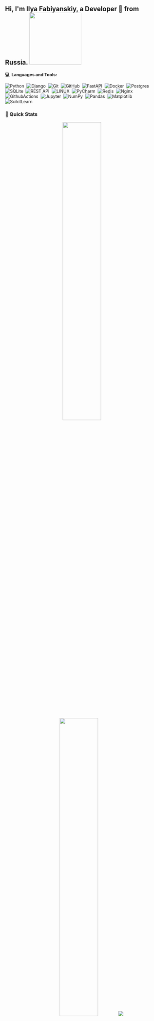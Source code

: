 ## Hi, I'm Ilya Fabiyanskiy, a Developer 🚀 from Russia. <a href="https://www.codewars.com/users/fabilya"><img src="https://www.codewars.com/users/fabilya/badges/micro" width="170" height="auto"></a>

<b>:computer: &nbsp;Languages and Tools:</b>

![Python](https://img.shields.io/badge/PYTHON-3776AB.svg?&style=flat&logo=python&logoColor=white)&nbsp;
![Django](https://img.shields.io/badge/DJANGO-1f6e4b.svg?&style=flat&logo=django&logoColor=white)&nbsp;
![Git](https://img.shields.io/badge/GIT-%23F05033.svg?&style=flat&logo=git&logoColor=white)&nbsp;
![GitHub](https://img.shields.io/badge/GITHUB-%23121011.svg?&style=flat&logo=github&logoColor=white)&nbsp;
![FastAPI](https://img.shields.io/badge/FASTAPI-18897b.svg?&style=flat&logo=fastapi&logoColor=white)&nbsp;
![Docker](https://img.shields.io/badge/DOCKER-2496ED.svg?&style=flat&logo=docker&logoColor=white)&nbsp;
![Postgres](https://img.shields.io/badge/POSTGRES-%23316192.svg?&style=flat&logo=postgresql&logoColor=white)&nbsp;
![SQLite](https://img.shields.io/badge/SQLITE-003B57.svg?&style=flat&logo=sqlite&logoColor=white)&nbsp;
![REST API](https://img.shields.io/badge/REST-02569B.svg?&style=flat&logo=rest&logoColor=white)&nbsp;
![LINUX](https://img.shields.io/badge/LINUX-FCC624?style=flat-square&logo=linux&logoColor=black)&nbsp;
![PyCharm](https://img.shields.io/badge/PYCHARM-42c32f.svg?&style=flat&logo=pycharm)&nbsp;
![Redis](https://img.shields.io/badge/REDIS-DC382D.svg?&style=flat&logo=redis&logoColor=white)&nbsp;
![Nginx](https://img.shields.io/badge/NGINX-269539.svg?&style=flat&logo=nginx&logoColor=white)&nbsp;
![GithubActions](https://img.shields.io/badge/GITHUB%20ACTIONS-2088FF.svg?&style=flat&logo=github-actions&logoColor=white)&nbsp;
![Jupyter](https://img.shields.io/badge/Jupyter-E06813.svg?&style=flat&logo=jupyter&logoColor=white)&nbsp;
![NumPy](https://img.shields.io/badge/NumPy-011BE0.svg?&style=flat&logo=numpy&logoColor=white)&nbsp;
![Pandas](https://img.shields.io/badge/PANDAS-300089.svg?&style=flat&logo=pandas&logoColor=white)&nbsp;
![Matplotlib](https://img.shields.io/badge/Matplotlib-aa530d.svg?&style=flat&logo=matplotlib&logoColor=white)&nbsp;
![ScikitLearn](https://img.shields.io/badge/ScikitLearn-2C85BF.svg?&style=flat&logo=scikitlearn&logoColor=white)&nbsp;



### 🚀 Quick Stats

<p align="center">
  <img height="50%" width="auto" src ="https://github-readme-stats.vercel.app/api?username=fabilya&show_icons=true&count_private=true&theme=darcula&hide_border=true&hide=issues,contribs&bg_color=00000000">
  <img height="50%" width="auto" src ="https://github-readme-stats.vercel.app/api/top-langs/?username=fabilya&layout=compact&hide_border=true&theme=darcula&bg_color=00000000&langs_count=6&hide=jupyter%20notebook,tex,css,php&exclude_repo=Pacman-AI">
  <img src ="https://github-readme-streak-stats.herokuapp.com?user=fabilya&theme=darcula&hide_border=true&background=FFFFFF00">
  <br>
  <br>
</p>
